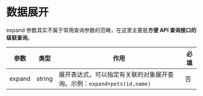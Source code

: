 # 数据展开


expand 参数其实不属于常用查询参数的范畴，在这里主要是**方便 API 查询接口的级联查询**。

| 参数 | 类型 | 作用 | 必填 |
| --- | --- | --- | --- |
| expand | string | 展开表达式，可以指定有关联的对象展开查询。示例：`expand=pets(id,name)` | 否
